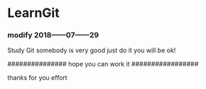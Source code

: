 # LearnGit
### modify  2018——07——29
Study Git 
somebody is very good
just do it
you will be ok!

############### hope you can work it  #################





thanks for you effort